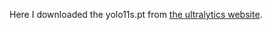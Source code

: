 Here I downloaded the yolo11s.pt from [the ultralytics website](https://docs.ultralytics.com/models/yolo11/#performance-metrics).